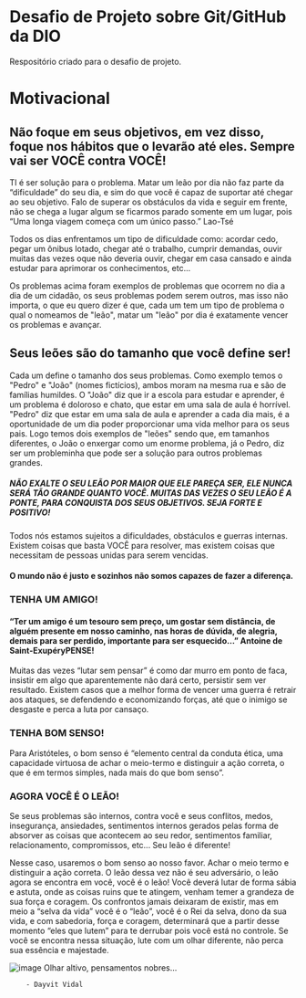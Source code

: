 # Desafio de Projeto sobre Git/GitHub da DIO
 Respositório criado para o desafio de projeto.

# Motivacional

## Não foque em seus objetivos, em vez disso, foque nos hábitos que o levarão até eles. Sempre vai ser VOCÊ contra VOCÊ!

TI é ser solução para o problema. Matar um leão por dia não faz parte da “dificuldade” do seu dia, e sim do que você é capaz de suportar até chegar ao seu objetivo. Falo de superar os obstáculos da vida e seguir em frente, não se chega a lugar algum se ficarmos parado somente em um lugar, pois “Uma longa viagem começa com um único passo.” Lao-Tsé

Todos os dias enfrentamos um tipo de dificuldade como: acordar cedo, pegar um ônibus lotado, chegar até o trabalho, cumprir demandas, ouvir muitas das vezes oque não deveria ouvir, chegar em casa cansado e ainda estudar para aprimorar os conhecimentos, etc...

Os problemas acima foram exemplos de problemas que ocorrem no dia a dia de um cidadão, os seus problemas podem serem outros, mas isso não importa, o que eu quero dizer é que, cada um tem um tipo de problema o qual o nomeamos de "leão", matar um "leão" por dia é exatamente vencer os problemas e avançar.

## Seus leões são do tamanho que você define ser!

Cada um define o tamanho dos seus problemas. Como exemplo temos o "Pedro" e "João" (nomes fictícios), ambos moram na mesma rua e são de famílias humildes. O "João" diz que ir a escola para estudar e aprender, é um problema é doloroso e chato, que estar em uma sala de aula é horrível. "Pedro" diz que estar em uma sala de aula e aprender a cada dia mais, é a oportunidade de um dia poder proporcionar uma vida melhor para os seus pais. Logo temos dois exemplos de "leões" sendo que, em tamanhos diferentes, o João o enxergar como um enorme problema, já o Pedro, diz ser um probleminha que pode ser a solução para outros problemas grandes. 
##### NÃO EXALTE O SEU LEÃO POR MAIOR QUE ELE PAREÇA SER, ELE NUNCA SERÁ TÃO GRANDE QUANTO VOCÊ. MUITAS DAS VEZES O SEU LEÃO É A PONTE, PARA CONQUISTA DOS SEUS OBJETIVOS. SEJA FORTE E POSITIVO!

Todos nós estamos sujeitos a dificuldades, obstáculos e guerras internas. Existem coisas que basta VOCÊ para resolver, mas existem coisas que necessitam de pessoas unidas para serem vencidas.


#### O mundo não é justo e sozinhos não somos capazes de fazer a diferença.

### TENHA UM AMIGO!

#### “Ter um amigo é um tesouro sem preço, um gostar sem distância, de alguém presente em nosso caminho, nas horas de dúvida, de alegria, demais para ser perdido, importante para ser esquecido…” Antoine de Saint-ExupéryPENSE!

Muitas das vezes “lutar sem pensar” é como dar murro em ponto de faca, insistir em algo que aparentemente não dará certo, persistir sem ver resultado. Existem casos que a melhor forma de vencer uma guerra é retrair aos ataques, se defendendo e economizando forças, até que o inimigo se desgaste e perca a luta por cansaço. 

### TENHA BOM SENSO!

Para Aristóteles, o bom senso é “elemento central da conduta ética, uma capacidade virtuosa de achar o meio-termo e distinguir a ação correta, o que é em termos simples, nada mais do que bom senso”.

### AGORA VOCÊ É O LEÃO!

Se seus problemas são internos, contra você e seus conflitos, medos, insegurança, ansiedades, sentimentos internos gerados pelas forma de absorver as coisas que acontecem ao seu redor, sentimentos familiar, relacionamento, compromissos, etc... Seu leão é diferente! 

Nesse caso, usaremos o bom senso ao nosso favor. Achar o meio termo e distinguir a ação correta. O leão dessa vez não é seu adversário, o leão agora se encontra em você, você é o leão! Você deverá lutar de forma sábia e astuta, onde as coisas ruins que te atingem, venham temer a grandeza de sua força e coragem. Os confrontos jamais deixaram de existir, mas em meio a “selva da vida” você é o “leão”, você é o Rei da selva, dono da sua vida, e com sabedoria, força e coragem, determinará que a partir desse momento “eles que lutem” para te derrubar pois você está no controle. Se você se encontra nessa situação, lute com um olhar diferente, não perca sua essência e majestade.


![image](https://user-images.githubusercontent.com/99299235/153711463-6c9f10d8-8f1f-40fe-93aa-03744a8c638f.png)
Olhar altivo, pensamentos nobres...
												
		- Dayvit Vidal


